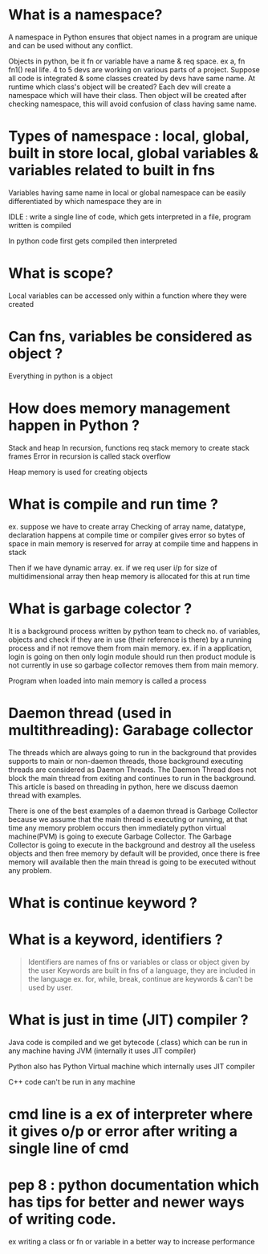 # What is a namespace?
A namespace in Python ensures that object names in a program are unique and can be used without any conflict.

Objects in python, be it fn or variable have a name & req space. ex a, fn fn1()
real life. 4 to 5 devs are working on various parts of a project. Suppose all code is integrated & some classes created by devs have same name. At runtime which class's object will be created? 
Each dev will create a namespace which will have their class. Then object will be created after checking namespace, this will avoid confusion of class having same name.

# Types of namespace : local, global, built in store local, global variables & variables related to built in fns
Variables having same name in local or global namespace can be easily differentiated by which namespace they are in

IDLE : write a single line of code, which gets interpreted
in a file, program written is compiled

In python code first gets compiled then interpreted

# What is scope?
Local variables can be accessed only within a function where they were created

# Can fns, variables be considered as object ?
Everything in python is a object

# How does memory management happen in Python ?
Stack and heap
In recursion, functions req stack memory to create stack frames
Error in recursion is called stack overflow

Heap memory is used for creating objects

# What is compile and run time ?
ex. suppose we have to create array
Checking of array name, datatype, declaration happens at compile time or compiler gives error so bytes of space in main memory is reserved for array at compile time and happens in stack

Then if we have dynamic array. ex. if we req user i/p for size of multidimensional array then heap memory is allocated for this at run time

# What is garbage colector ?
It is a background process written by python team to check no. of variables, objects and check if they are in use (their reference is there) by a running process and if not remove them from main memory. ex. if in a application, login is going on then only login module should run then product module is not currently in use so garbage collector removes them from main memory.

Program when loaded into main memory is called a process

# Daemon thread (used in multithreading): Garabage collector
The threads which are always going to run in the background that provides supports to main or non-daemon threads, those background executing threads are considered as Daemon Threads. The Daemon Thread does not block the main thread from exiting and continues to run in the background. This article is based on threading in python, here we discuss daemon thread with examples.

There is one of the best examples of a daemon thread is Garbage Collector because we assume that the main thread is executing or running, at that time any memory problem occurs then immediately python virtual machine(PVM) is going to execute Garbage Collector. The Garbage Collector is going to execute in the background and destroy all the useless objects and then free memory by default will be provided, once there is free memory will available then the main thread is going to be executed without any problem.

# What is continue keyword ?

# What is a keyword, identifiers ?
> Identifiers are names of fns or variables or class or object given by the user
> Keywords are built in fns of a language, they are included in the language
ex. for, while, break, continue are keywords & can't be used by user.

# What is just in time (JIT) compiler ?
Java code is compiled and we get bytecode (.class) which can be run in any machine having JVM (internally it uses JIT compiler) 

Python also has Python Virtual machine which internally uses JIT compiler

C++ code can't be run in any machine

# cmd line is a ex of interpreter where it gives o/p or error after writing a single line of cmd

# pep 8 : python documentation which has tips for better and newer ways of writing code. 
ex writing a class or fn or variable in a better way to increase performance

<!-- Nxt test after 1, 1 1/2 month after obj oriented, exception handling, regular expressions -->

